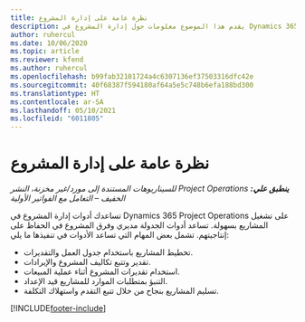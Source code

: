 ```yaml
---
title: نظرة عامة على إدارة المشروع
description: يقدم هذا الموضوع معلومات حول إدارة المشروع في Dynamics 365 Project Operations.
author: ruhercul
ms.date: 10/06/2020
ms.topic: article
ms.reviewer: kfend
ms.author: ruhercul
ms.openlocfilehash: b99fab32101724a4c6307136ef37503316dfc42e
ms.sourcegitcommit: 40f68387f594180af64a5e5c748b6efa188bd300
ms.translationtype: HT
ms.contentlocale: ar-SA
ms.lasthandoff: 05/10/2021
ms.locfileid: "6011805"
---
```

# <a name="project-management-overview"></a>نظرة عامة على إدارة المشروع

_**ينطبق علي:** ‏‫Project Operations للسيناريوهات المستندة إلى مورد/غير مخزنة‬، ‏‫النشر الخفيف – التعامل مع الفواتير الأولية‬_

تساعدك أدوات إدارة المشروع في Dynamics 365 Project Operations على تشغيل المشاريع بسهولة. تساعد أدوات الجدولة مديري وفرق المشروع في الحفاظ على إنتاجيتهم. تشمل بعض المهام التي تساعد الأدوات في تنفيذها ما يلي:

- تخطيط المشاريع باستخدام جدول العمل والتقديرات.
- تقدير وتتبع تكاليف المشروع والإيرادات.
- استخدام تقديرات المشروع أثناء عملية المبيعات.
- التنبؤ بمتطلبات الموارد للمشاريع قيد الإعداد.
- تسليم المشاريع بنجاح من خلال تتبع التقدم واستهلاك التكلفة.


[!INCLUDE[footer-include](../includes/footer-banner.md)]